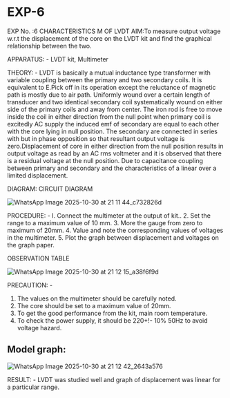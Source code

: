 # EXP-6
EXP No. :6 			CHARACTERISTICS M OF LVDT
AIM:To measure output voltage w.r.t the displacement of the core on the LVDT kit and
find the graphical relationship between the two.

APPARATUS: - LVDT kit, Multimeter

THEORY: - LVDT is basically a mutual inductance type transformer with variable coupling between the primary and two secondary coils. It is equivalent to E.Pick off in its operation except the reluctance of magnetic path is mostly due to air path. Uniformly wound over a certain length of transducer and two identical secondary coil systematically wound on either side of the primary coils and away from center. The iron rod is free to move inside the coil in either direction from the null point when primary coil is excitedly AC supply the induced emf of secondary are equal to each other with the core lying in null position. The secondary are connected in series with but in phase opposition so that resultant output voltage is zero.Displacement of core in either direction from the null position results in output voltage as read by an AC rms voltmeter and it is observed that there is a residual voltage at the null position. Due to capacitance coupling between primary and secondary and the characteristics of a linear over a limited  displacement.

DIAGRAM:
CIRCUIT DIAGRAM


![WhatsApp Image 2025-10-30 at 21 11 44_c732826d](https://github.com/user-attachments/assets/82f4ee84-24a4-44ee-a7d3-f082844f06a4)



PROCEDURE: -
I. Connect the multimeter at the output of kit..
2. Set the range to a maximum value of 10 mm.
3. More the gauge from zero to maximum of 20mm.
4. Value and note the corresponding values of voltages in the multimeter.
5. Plot the graph between displacement and voltages on the graph paper.


OBSERVATION TABLE

![WhatsApp Image 2025-10-30 at 21 12 15_a38f6f9d](https://github.com/user-attachments/assets/a4c58ab3-f149-4af1-a63f-9dfa4b2d6c3b)


PRECAUTION: -
1. The values on the multimeter should be carefully noted.
2. The core should be set to a maximum value of 20mm.
3. To get the good performance from the kit, main room temperature.
4. To check the power supply, it should be 220+!- 10% 50Hz to avoid voltage hazard.

## Model graph:


![WhatsApp Image 2025-10-30 at 21 12 42_2643a576](https://github.com/user-attachments/assets/69b58e95-b4c0-4cc3-b3ce-860d8aabe264)


RESULT: - LVDT was studied well and graph of displacement was linear for a particular range.
